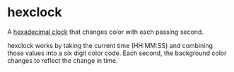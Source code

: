 # hexclock
A [hexadecimal clock](https://davidherszenhaut.github.io/hexclock/) that changes color with each passing second.

hexclock works by taking the current time (HH:MM:SS) and combining those values into a six digit color code. Each second, the background color changes to reflect the change in time.
